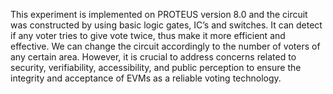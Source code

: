 This experiment is implemented on PROTEUS version 8.0 and the circuit was constructed by using basic logic gates, IC’s and switches. It can detect if any voter tries to give vote twice, thus make it more efficient and effective. We can change the circuit accordingly to the number of voters of any certain area. However, it is crucial to address concerns related to security, verifiability, accessibility, and public perception to ensure the integrity and acceptance of EVMs as a reliable voting technology. 
